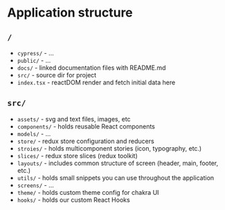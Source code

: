 # Application structure

## `/`

-   `cypress/` - ...
-   `public/` - ...
-   `docs/` - linked documentation files with README.md
-   `src/` - source dir for project
-   `index.tsx` - reactDOM render and fetch initial data here

## `src/`

-   `assets/` - svg and text files, images, etc
-   `components/` - holds reusable React components
-   `models/` - ...
-   `store/` - redux store configuration and reducers
-   `stroies/` - holds multicomponent stories (icon, typography, etc.)
-   `slices/` - redux store slices (redux toolkit)
-   `layouts/` - includes common structure of screen (header, main, footer, etc.)
-   `utils/` - holds small snippets you can use throughout the application
-   `screens/` - ...
-   `theme/` - holds custom theme config for chakra UI
-   `hooks/` - holds our custom React Hooks

